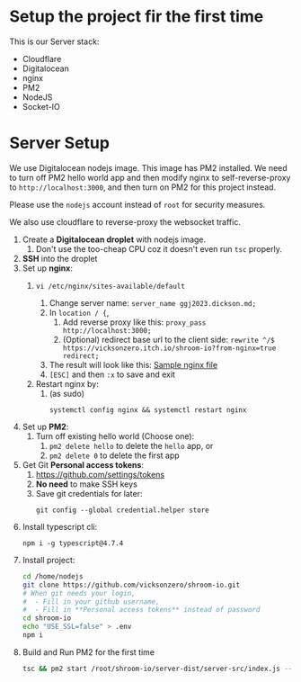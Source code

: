 # Setup the project fir the first time

This is our Server stack:

- Cloudflare
- Digitalocean
- nginx
- PM2
- NodeJS
- Socket-IO



# Server Setup

We use Digitalocean nodejs image.
This image has PM2 installed.
We need to turn off PM2 hello world app
and then modify nginx to self-reverse-proxy to `http://localhost:3000`,
and then turn on PM2 for this project instead.

Please use the `nodejs` account instead of `root` for security measures.

We also use cloudflare to reverse-proxy the websocket traffic.

1. Create a **Digitalocean droplet** with nodejs image. 
   1. Don't use the too-cheap CPU coz it doesn't even run `tsc` properly.
2. **SSH** into the droplet
3. Set up **nginx**:
   1. ```
      vi /etc/nginx/sites-available/default
      ```
      1. Change server name: `server_name ggj2023.dickson.md;`
      2. In `location / {`,
         1. Add reverse proxy like this: `proxy_pass http://localhost:3000;`
         2. (Optional) redirect base url to the client side:
            `rewrite ^/$ https://vicksonzero.itch.io/shroom-io?from-nginx=true redirect;`
      3. The result will look like this: [Sample nginx file](#sample-nginx-file)
      4. `[ESC]` and then `:x` to save and exit
   2. Restart nginx by:
      1. (as sudo) 
         ```
         systemctl config nginx && systemctl restart nginx
         ```
4. Set up **PM2**:
   1. Turn off existing hello world (Choose one):
      1. `pm2 delete hello` to delete the `hello` app, or 
      2. `pm2 delete 0` to delete the first app
5. Get Git **Personal access tokens**:
   1. https://github.com/settings/tokens
   2. **No need** to make SSH keys
   3. Save git credentials for later:
       ```
       git config --global credential.helper store
       ```
6. Install typescript cli:
   ```
   npm i -g typescript@4.7.4
   ```
7. Install project:
    ```bash
    cd /home/nodejs
    git clone https://github.com/vicksonzero/shroom-io.git
    # When git needs your login,
    #  - Fill in your github username,
    #  - Fill in **Personal access tokens** instead of password
    cd shroom-io
    echo "USE_SSL=false" > .env
    npm i
    ```
8.  Build and Run PM2 for the first time
    ```bash
    tsc && pm2 start /root/shroom-io/server-dist/server-src/index.js --name shroom-io
    ```